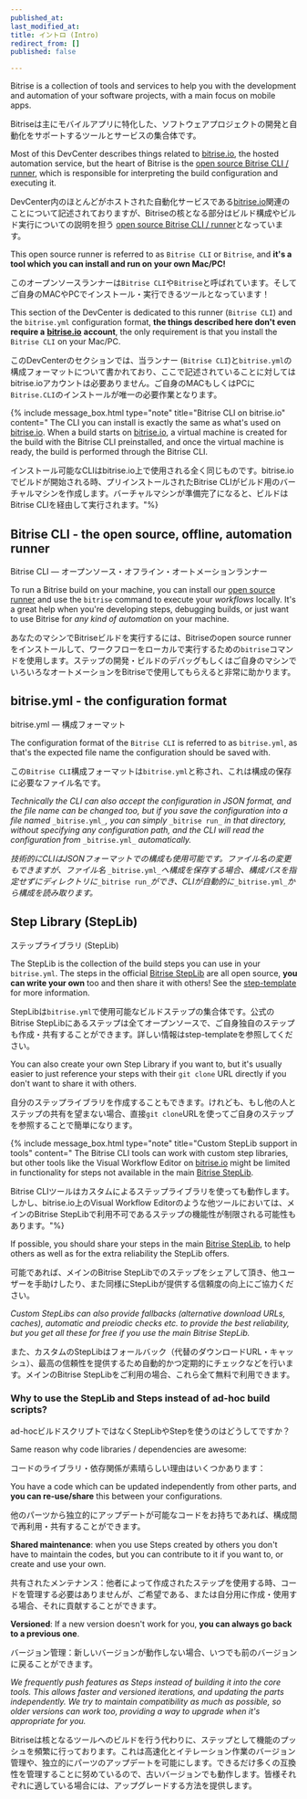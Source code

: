```yaml
---
published_at:
last_modified_at:
title: イントロ (Intro)
redirect_from: []
published: false

---
```

Bitrise is a collection of tools and services to help you with the development and automation of your software projects, with a main focus on mobile apps.

Bitriseは主にモバイルアプリに特化した、ソフトウェアプロジェクトの開発と自動化をサポートするツールとサービスの集合体です。

Most of this DevCenter describes things related to [bitrise.io](https://www.bitrise.io), the hosted automation service, but the heart of Bitrise is the [open source Bitrise CLI / runner](https://github.com/bitrise-io/bitrise), which is responsible for interpreting the build configuration and executing it.

DevCenter内のほとんどがホストされた自動化サービスである[bitrise.io](https://www.bitrise.io)関連のことについて記述されておりますが、Bitriseの核となる部分はビルド構成やビルド実行についての説明を担う [open source Bitrise CLI / runner](https://github.com/bitrise-io/bitrise)となっています。

This open source runner is referred to as `Bitrise CLI` or `Bitrise`, and **it's a tool which you can install and run on your own Mac/PC!**

このオープンソースランナーは`Bitrise CLI`や`Bitrise`と呼ばれています。そしてご自身のMACやPCでインストール・実行できるツールとなっています！

This section of the DevCenter is dedicated to this runner (`Bitrise CLI`) and the `bitrise.yml` configuration format, **the things described here don't even require a** [**bitrise.io**](https://www.bitrise.io) **account**, the only requirement is that you install the `Bitrise CLI` on your Mac/PC.

このDevCenterのセクションでは、当ランナー (`Bitrise CLI`)と`bitrise.yml`の構成フォーマットについて書かれており、ここで記述されていることに対してはbitrise.ioアカウントは必要ありません。ご自身のMACもしくはPCに`Bitrise.CLI`のインストールが唯一の必要作業となります。

{% include message_box.html type="note" title="Bitrise CLI on bitrise.io" content=" The CLI you can install is exactly the same as what's used on [bitrise.io](https://www.bitrise.io). When a build starts on [bitrise.io](https://www.bitrise.io), a virtual machine is created for the build with the Bitrise CLI preinstalled, and once the virtual machine is ready, the build is performed through the Bitrise CLI. 

インストール可能なCLIはbitrise.io上で使用される全く同じものです。bitrise.ioでビルドが開始される時、プリインストールされたBitrise CLIがビルド用のバーチャルマシンを作成します。バーチャルマシンが準備完了になると、ビルドはBitrise CLIを経由して実行されます。"%}

## Bitrise CLI - the open source, offline, automation runner  
Bitrise CLI ― オープンソース・オフライン・オートメーションランナー 

To run a Bitrise build on your machine, you can install our [open source runner](https://www.bitrise.io/cli) and use the `bitrise` command to execute your _workflows_ locally. It's a great help when you're developing steps, debugging builds, or just want to use Bitrise for _any kind of automation_ on your machine.

あなたのマシンでBitriseビルドを実行するには、Bitriseのopen source runnerをインストールして、ワークフローをローカルで実行するための`bitrise`コマンドを使用します。ステップの開発・ビルドのデバッグもしくはご自身のマシンでいろいろなオートメーションをBitriseで使用してもらえると非常に助かります。

## bitrise.yml - the configuration format  
bitrise.yml ― 構成フォーマット

The configuration format of the `Bitrise CLI` is referred to as `bitrise.yml`, as that's the expected file name the configuration should be saved with.

この`Bitrise CLI`構成フォーマットは`bitrise.yml`と称され、これは構成の保存に必要なファイル名です。

_Technically the CLI can also accept the configuration in JSON format, and the file name can be changed too, but if you save the configuration into a file named_ `_bitrise.yml_`_, you can simply_ `_bitrise run_` _in that directory, without specifying any configuration path, and the CLI will read the configuration from_ `_bitrise.yml_` _automatically._

_技術的にCLIはJSONフォーマットでの構成も使用可能です。ファイル名の変更もできますが、ファイル名_ `_bitrise.yml_`_へ構成を保存する場合、構成パスを指定せずにディレクトリに_`_bitrise run_`_ができ、CLIが自動的に_`_bitrise.yml_`_から構成を読み取ります。_

## Step Library (StepLib)  
ステップライブラリ (StepLib)

The StepLib is the collection of the build steps you can use in your `bitrise.yml`. The steps in the official [Bitrise StepLib](https://github.com/bitrise-io/bitrise-steplib) are all open source, **you can write your own** too and then share it with others! See the [step-template](https://github.com/bitrise-steplib/step-template) for more information.

StepLibは`bitrise.yml`で使用可能なビルドステップの集合体です。公式の Bitrise StepLibにあるステップは全てオープンソースで、ご自身独自のステップも作成・共有することができます。詳しい情報はstep-templateを参照してください。

You can also create your own Step Library if you want to, but it's usually easier to just reference your steps with their `git clone` URL directly if you don't want to share it with others.

自分のステップライブラリを作成することもできます。けれども、もし他の人とステップの共有を望まない場合、直接`git clone`URLを使ってご自身のステップを参照することで簡単になります。

{% include message_box.html type="note" title="Custom StepLib support in tools" content=" The Bitrise CLI tools can work with custom step libraries, but other tools like the Visual Workflow Editor on [bitrise.io](https://www.bitrise.io) might be limited in functionality for steps not available in the main [Bitrise StepLib](https://github.com/bitrise-io/bitrise-steplib). 

Bitrise CLIツールはカスタムによるステップライブラリを使っても動作します。しかし、bitrise.io上のVisual Workflow Editorのような他ツールにおいては、メインのBitrise StepLibで利用不可であるステップの機能性が制限される可能性もあります。"%}

If possible, you should share your steps in the main [Bitrise StepLib](https://github.com/bitrise-io/bitrise-steplib), to help others as well as for the extra reliability the StepLib offers.

可能であれば、メインのBitrise StepLibでのステップをシェアして頂き、他ユーザーを手助けしたり、また同様にStepLibが提供する信頼度の向上にご協力ください。

_Custom StepLibs can also provide fallbacks (alternative download URLs, caches), automatic and preiodic checks etc. to provide the best reliability, but you get all these for free if you use the main Bitrise StepLib._

また、カスタムのStepLibはフォールバック（代替のダウンロードURL・キャッシュ）、最高の信頼性を提供するため自動的かつ定期的にチェックなどを行います。メインのBitrise StepLibをご利用の場合、これら全て無料で利用できます。

### Why to use the StepLib and Steps instead of ad-hoc build scripts?  
ad-hocビルドスクリプトではなくStepLibやStepを使うのはどうしてですか？

Same reason why code libraries / dependencies are awesome:

コードのライブラリ・依存関係が素晴らしい理由はいくつかあります：

You have a code which can be updated independently from other parts, and **you can re-use/share** this between your configurations.

他のパーツから独立的にアップデートが可能なコードをお持ちであれば、構成間で再利用・共有することができます。

**Shared maintenance**: when you use Steps created by others you don't have to maintain the codes, but you can contribute to it if you want to, or create and use your own.

共有されたメンテナンス：他者によって作成されたステップを使用する時、コードを管理する必要はありませんが、ご希望である、または自分用に作成・使用する場合、それに貢献することができます。

**Versioned**: If a new version doesn't work for you, **you can always go back to a previous one**.

バージョン管理：新しいバージョンが動作しない場合、いつでも前のバージョンに戻ることができます。

_We frequently push features as Steps instead of building it into the core tools. This allows faster and versioned iterations, and updating the parts independently. We try to maintain compatibility as much as possible, so older versions can work too, providing a way to upgrade when it's appropriate for you._

Bitriseは核となるツールへのビルドを行う代わりに、ステップとして機能のプッシュを頻繁に行っております。これは高速化とイテレーション作業のバージョン管理や、独立的にパーツのアップデートを可能にします。できるだけ多くの互換性を管理することに努めているので、古いバージョンでも動作します。皆様それぞれに適している場合には、アップグレードする方法を提供します。
